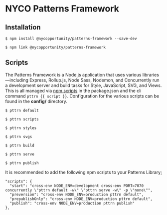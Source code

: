 # NYCO Patterns Framework

## Installation

    $ npm install @nycopportunity/patterns-framework --save-dev

    $ npm link @nycopportunity/patterns-framework

## Scripts

The Patterns Framework is a Node.js application that uses various libraries—including Express, Rollup.js, Node Sass, Nodemon, and Concurrently run a development server and build tasks for Style, JavaScript, SVG, and Views. This is all managed via [npm scripts](https://docs.npmjs.com/misc/scripts) in the package.json and the cli command `pttrn {{ script }}`. Configuration for the various scripts can be found in the **config/** directory.

    $ pttrn default

    $ pttrn scripts

    $ pttrn styles

    $ pttrn svgs

    $ pttrn build

    $ pttrn serve

    $ pttrn publish

It is recommended to add the following npm scripts to your Patterns Library;

    "scripts": {
      "start": "cross-env NODE_ENV=development cross-env PORT=7070 concurrently \"pttrn default -w\" \"pttrn serve -w\" -p \"none\"",
      "preversion": "cross-env NODE_ENV=production pttrn default",
      "prepublishOnly": "cross-env NODE_ENV=production pttrn default",
      "publish": "cross-env NODE_ENV=production pttrn publish"
    },